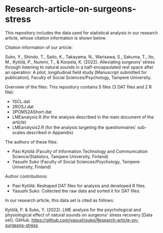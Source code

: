 # Research-article-on-surgeons-stress
This repository includes the data used for statistical analysis in our research article, whose citation information is shown below.

Citation information of our article:

Suko, Y., Shindo, T., Saito, K., Takayama, N., Warisawa, S., Sakuma, T., Ito, M., Kytölä, P., Nummi, T., & Korpela, K. (2022). Alleviating surgeons’ stress through listening to natural sounds in a half-encapsulated rest space after an operation: A pilot, longitudinal field study [Manuscript submitted for publication]. Faculty of Social Sciences/Psychology, Tampere University.

Overview of the files:
This repository contains 5 files (3 DAT files and 2 R file):
- 1SCL.dat
- 2ROSJ.dat
- 3POMS2AShort.dat
- LMEanalysis.R (for the analysis described in the main document of the article)
- LMEanalysis2.R (for the analysis targeting the questionnaires' sub-scales described in Appendix)

The authors of these files: 

- Pasi Kytölä (Faculty of Information Technology and Communication Science/Statistics, Tampere University, Finland)
- Yasushi Suko (Faculty of Social Sciences/Psychology, Tampere University, Finland)

Author contributions:

- Pasi Kytölä: Reshaped DAT files for analysis and developed R files.
- Yasushi Suko: Collected the raw data and sorted it for DAT files.

In our research article, this data set is cited as follows:

Kytölä, P. & Suko, Y. (2022). LME analysis for the psychological and physiological effect of natural sounds on surgeons' stress recovery [Data set]. GitHub. https://github.com/yasushisuko/Research-article-on-surgeons-stress
